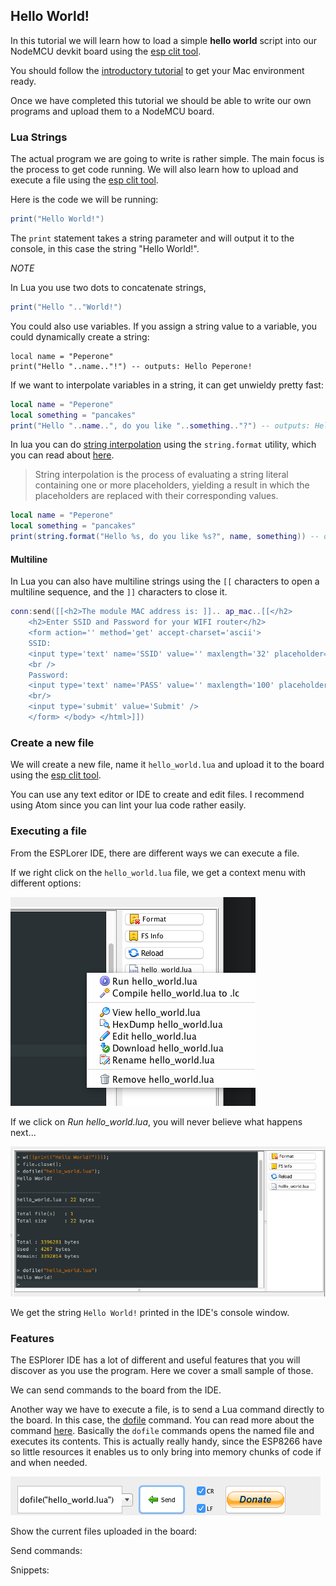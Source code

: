 ## Hello World!

In this tutorial we will learn how to load a simple **hello world** script into our NodeMCU devkit board using the [esp clit tool][node-esp].

You should follow the [introductory tutorial][intro-tutorial] to get your Mac environment ready.

Once we have completed this tutorial we should be able to write our own programs and upload them to a NodeMCU board.


### Lua Strings

The actual program we are going to write is rather simple. The main focus is the process to get code running. We will also learn how to upload and execute a file using the [esp clit tool][node-esp].

Here is the code we will be running:

```lua
print("Hello World!")
```

The `print` statement takes a string parameter and will output it to the console, in this case the string "Hello World!".

_NOTE_

In Lua you use two dots to concatenate strings,
```lua
print("Hello ".."World!")
```
You could also use variables. If you assign a string value to a variable, you could dynamically create a string:

```
local name = "Peperone"
print("Hello "..name.."!") -- outputs: Hello Peperone!
```

If we want to interpolate variables in a string, it can get unwieldy pretty fast:
```lua
local name = "Peperone"
local something = "pancakes"
print("Hello "..name..", do you like "..something.."?") -- outputs: Hello Peperone, do you like pancakes?
```

In lua you can do [string interpolation][wiki-string-interpolation] using the `string.format` utility, which you can read about [here][wiki-lua-string-interpolation].

> String interpolation is the process of evaluating a string literal containing one or more placeholders, yielding a result in which the placeholders are replaced with their corresponding values.

```lua
local name = "Peperone"
local something = "pancakes"
print(string.format("Hello %s, do you like %s?", name, something)) -- outputs: Hello Peperone, do you like pancakes?
```

#### Multiline
In Lua you can also have multiline strings using the `[[` characters to open a multiline sequence, and the `]]` characters to close it.


```lua
conn:send([[<h2>The module MAC address is: ]].. ap_mac..[[</h2>
    <h2>Enter SSID and Password for your WIFI router</h2>
    <form action='' method='get' accept-charset='ascii'>
    SSID:
    <input type='text' name='SSID' value='' maxlength='32' placeholder='your network name'/>
    <br />
    Password:
    <input type='text' name='PASS' value='' maxlength='100' placeholder='network password'/>
    <br/>
    <input type='submit' value='Submit' />
    </form> </body> </html>]])
```

### Create a new file

We will create a new file, name it `hello_world.lua` and upload it to the board using the [esp clit tool][node-esp].

You can use any text editor or IDE to create and edit files. I recommend using Atom since you can lint your lua code rather easily.




### Executing a file

From the ESPLorer IDE, there are different ways we can execute a file.

If we right click on the `hello_world.lua` file, we get a context menu with different options:

![ESPlorer](./images/esplorer-execute-file.png)

If we click on *Run hello_world.lua*, you will never believe what happens next...

![ESPlorer](./images/esplorer-hello-world-output.png)

We get the string `Hello World!` printed in the IDE's console window.


### Features

The ESPlorer IDE has a lot of different and useful features that you will discover as you use the program. Here we cover a small sample of those.

We can send commands to the board from the IDE.

Another way we have to execute a file, is to send a Lua command directly to the board. In this case, the [dofile][dofile] command. You can read more about the command [here][dofile-tutorial]. Basically the `dofile` commands opens the named file and executes its contents. This is actually really handy, since the ESP8266 have so little resources it enables us to only bring into memory chunks of code if and when needed.

![ESPlorer](./images/esplorer-dofile.png)


Show the current files uploaded in the board:

Send commands:

Snippets:


[silabs-drivers]: https://www.silabs.com/products/mcu/Pages/USBtoUARTBridgeVCPDrivers.aspx
[intro-tutorial]: https://github.com/goliatone/wee-things-workshop

[dofile-tutorial]: http://luatut.com/dofile.html
[dofile]: http://www.lua.org/pil/8.html

[wiki-lua-string-interpolation]: http://lua-users.org/wiki/StringInterpolation
[wiki-string-interpolation]: https://en.wikipedia.org/wiki/String_interpolation
<!--
http://stackoverflow.com/questions/31304082/how-to-recover-nodemcu-infinite-loop
-->

[node-esp]: https://www.npmjs.com/package/node-esp
